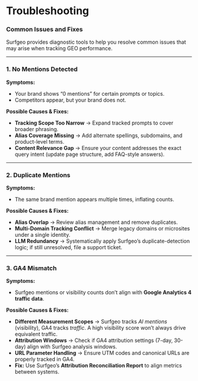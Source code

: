 # Troubleshooting

### Common Issues and Fixes

Surfgeo provides diagnostic tools to help you resolve common issues that may arise when tracking GEO performance.

***

### 1. No Mentions Detected

**Symptoms:**

* Your brand shows “0 mentions” for certain prompts or topics.
* Competitors appear, but your brand does not.

**Possible Causes & Fixes:**

* **Tracking Scope Too Narrow** → Expand tracked prompts to cover broader phrasing.
* **Alias Coverage Missing** → Add alternate spellings, subdomains, and product-level terms.
* **Content Relevance Gap** → Ensure your content addresses the exact query intent (update page structure, add FAQ-style answers).

***

### 2. Duplicate Mentions

**Symptoms:**

* The same brand mention appears multiple times, inflating counts.

**Possible Causes & Fixes:**

* **Alias Overlap** → Review alias management and remove duplicates.
* **Multi-Domain Tracking Conflict** → Merge legacy domains or microsites under a single identity.
* **LLM Redundancy** → Systematically apply Surfgeo’s duplicate-detection logic; if still unresolved, file a support ticket.

***

### 3. GA4 Mismatch

**Symptoms:**

* Surfgeo mentions or visibility counts don’t align with **Google Analytics 4 traffic data**.

**Possible Causes & Fixes:**

* **Different Measurement Scopes** → Surfgeo tracks _AI mentions_ (visibility), GA4 tracks _traffic_. A high visibility score won’t always drive equivalent traffic.
* **Attribution Windows** → Check if GA4 attribution settings (7-day, 30-day) align with Surfgeo analysis windows.
* **URL Parameter Handling** → Ensure UTM codes and canonical URLs are properly tracked in GA4.
* **Fix:** Use Surfgeo’s **Attribution Reconciliation Report** to align metrics between systems.
